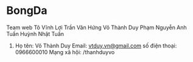 # BongDa
Team web
Tô Vĩnh Lợi
Trần Văn Hứng
Võ Thành Duy
Phạm Nguyễn Anh Tuấn
Huỳnh Nhật Tuấn

1.  Họ tên: Võ Thành Duy
    Email: vtduy.vn@gmail.com
    số điện thoại: 0966600010
    Mạng xã hội: /thanhduyvo
